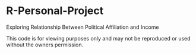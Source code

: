 # R-Personal-Project
Exploring Relationship Between Political Affiliation and Income

This code is for viewing purposes only and may not be reproduced or used without the owners permission.
